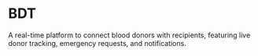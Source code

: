 # BDT
 A real-time platform to connect blood donors with recipients, featuring live donor tracking, emergency requests, and notifications.
